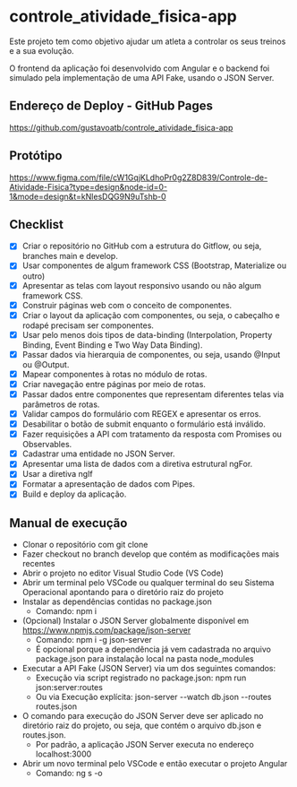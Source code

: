 # controle_atividade_fisica-app

Este projeto tem como objetivo ajudar um atleta a controlar os seus treinos e a sua evolução.

O frontend da aplicação foi desenvolvido com Angular e o backend foi simulado pela implementação de uma API Fake, usando o JSON Server.

## Endereço de Deploy - GitHub Pages

https://github.com/gustavoatb/controle_atividade_fisica-app

## Protótipo

https://www.figma.com/file/cW1GqjKLdhoPr0g2Z8D839/Controle-de-Atividade-Fisica?type=design&node-id=0-1&mode=design&t=kNlesDQG9N9uTshb-0

## Checklist
 - [x] Criar o repositório no GitHub com a estrutura do Gitflow, ou seja, branches main e develop.
 - [x] Usar componentes de algum framework CSS (Bootstrap, Materialize ou outro)
 - [x] Apresentar as telas com layout responsivo usando ou não algum framework CSS.
 - [x] Construir páginas web com o conceito de componentes.
 - [x] Criar o layout da aplicação com componentes, ou seja, o cabeçalho e rodapé precisam ser componentes.
 - [x] Usar pelo menos dois tipos de data-binding (Interpolation, Property Binding, Event Binding e Two Way Data Binding).
 - [x] Passar dados via hierarquia de componentes, ou seja, usando @Input ou @Output.
 - [x] Mapear componentes à rotas no módulo de rotas.
 - [x] Criar navegação entre páginas por meio de rotas.
 - [x] Passar dados entre componentes que representam diferentes telas via parâmetros de rotas.
 - [x] Validar campos do formulário com REGEX e apresentar os erros.
 - [x] Desabilitar o botão de submit enquanto o formulário está inválido.
 - [x] Fazer requisições a API com tratamento da resposta com Promises ou Observables.
 - [x] Cadastrar uma entidade no JSON Server.
 - [x] Apresentar uma lista de dados com a diretiva estrutural ngFor.
 - [x] Usar a diretiva ngIf
 - [x] Formatar a apresentação de dados com Pipes.
 - [x] Build e deploy da aplicação.

## Manual de execução
 * Clonar o repositório com git clone
 * Fazer checkout no branch develop que contém as modificações mais recentes
 * Abrir o projeto no editor Visual Studio Code (VS Code)
 * Abrir um terminal pelo VSCode ou qualquer terminal do seu Sistema Operacional apontando para o diretório raiz do projeto
 * Instalar as dependências contidas no package.json
   * Comando: npm i
 * (Opcional) Instalar o JSON Server globalmente disponível em https://www.npmjs.com/package/json-server
   * Comando: npm i -g json-server
   * É opcional porque a dependência já vem cadastrada no arquivo package.json para instalação local na pasta node_modules
 * Executar a API Fake (JSON Server) via um dos seguintes comandos:
   * Execução via script registrado no package.json: npm run json:server:routes
   * Ou via Execução explícita: json-server --watch db.json --routes routes.json
 * O comando para execução do JSON Server deve ser aplicado no diretório raiz do projeto, ou seja, que contém o arquivo db.json e routes.json.
   * Por padrão, a aplicação JSON Server executa no endereço localhost:3000
 * Abrir um novo terminal pelo VSCode e então executar o projeto Angular
   * Comando: ng s -o
